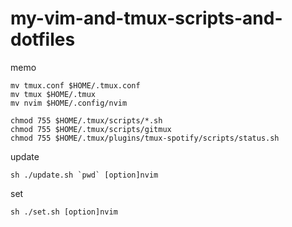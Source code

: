 # my-vim-and-tmux-scripts-and-dotfiles

memo
```
mv tmux.conf $HOME/.tmux.conf
mv tmux $HOME/.tmux
mv nvim $HOME/.config/nvim

chmod 755 $HOME/.tmux/scripts/*.sh
chmod 755 $HOME/.tmux/scripts/gitmux
chmod 755 $HOME/.tmux/plugins/tmux-spotify/scripts/status.sh
```
update
```
sh ./update.sh `pwd` [option]nvim
```
set
```
sh ./set.sh [option]nvim
```
